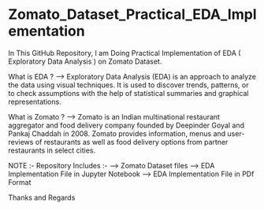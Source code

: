 # Zomato_Dataset_Practical_EDA_Implementation

In This GitHub Repository, I am Doing Practical Implementation of EDA ( Exploratory Data Analysis ) on Zomato Dataset.


 What is EDA ?
--> Exploratory Data Analysis (EDA) is an approach to analyze the data using visual techniques.
It is used to discover trends, patterns, or to check assumptions with the help of statistical 
summaries and graphical representations.

What is Zomato ?
--> Zomato is an Indian multinational restaurant aggregator and food delivery company founded
by Deepinder Goyal and Pankaj Chaddah in 2008. Zomato provides information, menus and user-reviews
of restaurants as well as food delivery options from partner restaurants in select cities.

NOTE :-
    Repository Includes :- 
    --> Zomato Dataset files 
    --> EDA Implementation File in Jupyter Notebook
    --> EDA Implementation File in PDf Format
    
    
Thanks and Regards    
